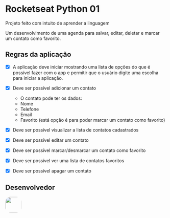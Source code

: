 # Rocketseat Python 01

Projeto feito com intuito de aprender a linguagem

Um desenvolvimento de uma agenda para salvar, editar, deletar e marcar um contato como favorito.


## Regras da aplicação

- [x] A aplicação deve iniciar mostrando uma lista de opções do que é possível fazer com o app e permitir que o usuário digite uma escolha para iniciar a aplicação.
- [x] Deve ser possível adicionar um contato
    - O contato pode ter os dados:
    - Nome
    - Telefone
    - Email
    - Favorito (está opção é para poder marcar um contato como favorito)
- [x] Deve ser possível visualizar a lista de contatos cadastrados
- [x] Deve ser possível editar um contato
- [x] Deve ser possível marcar/desmarcar um contato como favorito
- [x] Deve ser possível ver uma lista de contatos favoritos
- [x] Deve ser possível apagar um contato


## Desenvolvedor

<img src="https://github.com/ikidoncc.png" width="50px" height="50px" style="border-radius: 1rem" />